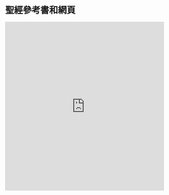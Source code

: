 # 聖經參考書和網頁

<iframe class="airtable-embed" src="https://airtable.com/embed/shreUK3Xf0GKGNZ8U?backgroundColor=yellow&viewControls=on" frameborder="0" onmousewheel="" width="100%" height="533" style="background: transparent; border: 1px solid #ccc;"></iframe>
